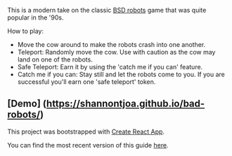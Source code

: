 This is a modern take on the classic [BSD robots](https://www.freebsd.org/cgi/man.cgi?query=robots&apropos=0&sektion=6) game that was quite popular in the '90s.

How to play: 

* Move the cow around to make the robots crash into one another.
* Teleport: Randomly move the cow. Use with caution as the cow may land on one of the robots.
* Safe Teleport: Earn it by using the 'catch me if you can' feature.
* Catch me if you can: Stay still and let the robots come to you. If you are successful you'll earn one 'safe teleport' token.

## [Demo] (https://shannontjoa.github.io/bad-robots/)

This project was bootstrapped with [Create React App](https://github.com/facebookincubator/create-react-app).

You can find the most recent version of this guide [here](https://github.com/facebookincubator/create-react-app/blob/master/packages/react-scripts/template/README.md).
